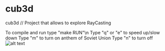 # cub3d
cub3d // Project that allows to explore RayCasting 

To compile and run type "make RUN"\n
Type "q" or "e" to speed up/slow down
Type "m" to turn on anthem of Soviet Union 
Type "n" to turn off
![alt text](https://imgur.com/JtYANed)
